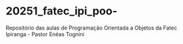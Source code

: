# 20251_fatec_ipi_poo-
Repositório das aulas de Programação Orientada a Objetos da Fatec Ipiranga - Pastor Enéas Tognini
